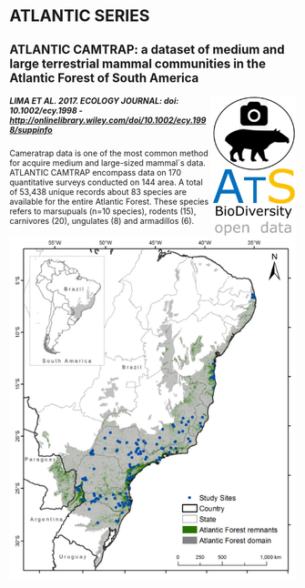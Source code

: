 # ATLANTIC SERIES

## ATLANTIC CAMTRAP: a dataset of medium and large terrestrial mammal communities in the Atlantic Forest of South America	

##### <img align="right" width="150" src="ats_v02_camtrap1.jpg"> LIMA ET AL. 2017. ECOLOGY JOURNAL: doi: 10.1002/ecy.1998 - http://onlinelibrary.wiley.com/doi/10.1002/ecy.1998/suppinfo

Cameratrap data is one of the most common method for acquire medium and large-sized mammal´s data. ATLANTIC CAMTRAP encompass data on 170 quantitative surveys conducted on 144 area. A total of 53,438 unique records about 83 species are available for the entire Atlantic Forest. These species refers to marsupuals (n=10 species), rodents (15), carnivores (20), ungulates (8) and armadillos (6). 

<p align="center"> 
<img src="FIG01_major.png">
</p>



